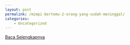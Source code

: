 ```yaml
---
layout: post
permalink: /mimpi-bertemu-2-orang-yang-sudah-meninggal/
categories:
    - Uncategorized
---
```


[Baca Selengkapnya](/07)